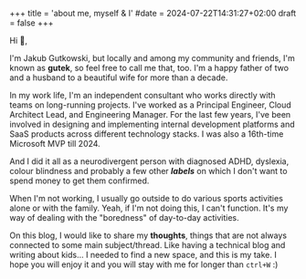 +++
title = 'about me, myself & I'
#date = 2024-07-22T14:31:27+02:00
draft = false
+++

Hi 👋, 

I'm Jakub Gutkowski, but locally and among my community and friends, I'm known as **gutek**, so feel free to call me that, too. I'm a happy father of two and a husband to a beautiful wife for more than a decade.

In my work life, I'm an independent consultant who works directly with teams on long-running projects. I've worked as a Principal Engineer, Cloud Architect Lead, and Engineering Manager. For the last few years, I've been involved in designing and implementing internal development platforms and SaaS products across different technology stacks. I was also a 16th-time Microsoft MVP till 2024.

And I did it all as a neurodivergent person with diagnosed ADHD, dyslexia, colour blindness and probably a few other ***labels*** on which I don't want to spend money to get them confirmed.

When I'm not working, I usually go outside to do various sports activities alone or with the family. Yeah, if I'm not doing this, I can't function. It's my way of dealing with the "boredness" of day-to-day activities.

On this blog, I would like to share my **thoughts**, things that are not always connected to some main subject/thread. Like having a technical blog and writing about kids... I needed to find a new space, and this is my take. I hope you will enjoy it and you will stay with me for longer than `ctrl+W` :)
